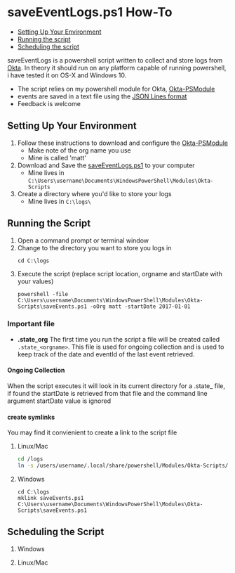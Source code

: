 # saveEventLogs.ps1 How-To

- [Setting Up Your Environment](#setting-up-your-environment)
- [Running the script](#running-the-script)
- [Scheduling the script](#scheduling-the-script)

saveEventLogs is a powershell script written to collect and store logs from [Okta](https://www.okta.com/).  In theory it should run on any platform capable of running powershell, i have tested it on OS-X and Windows 10.

- The script relies on my powershell module for Okta, [Okta-PSModule](https://github.com/mbegan/Okta-PSModule)
- events are saved in a text file using the [JSON Lines format](http://jsonlines.org/)
- Feedback is welcome

## Setting Up Your Environment

1. Follow these instructions to download and configure the [Okta-PSModule](https://github.com/mbegan/Okta-PSModule/blob/master/README.md)
    - Make note of the org name you use
    - Mine is called 'matt'
2. Download and Save the [saveEventLogs.ps1](https://github.com/mbegan/Okta-Scripts/blob/master/saveEventLogs.ps1) to your computer
    - Mine lives in `C:\Users\username\Documents\WindowsPowerShell\Modules\Okta-Scripts`
3. Create a directory where you'd like to store your logs
    - Mine lives in `C:\logs\`

## Running the Script

1. Open a command prompt or terminal window
2. Change to the directory you want to store you logs in
    ```
    cd C:\logs
    ```
3. Execute the script (replace script location, orgname and startDate with your values)
    ```
    powershell -file C:\Users\username\Documents\WindowsPowerShell\Modules\Okta-Scripts\saveEvents.ps1 -oOrg matt -startDate 2017-01-01
    ```

### Important file
* **.state_org** The first time you run the script a file will be created called `.state_<orgname>`.  This file is used for ongoing collection and is used to keep track of the date and eventId of the last event retrieved.

#### Ongoing Collection
When the script executes it will look in its current directory for a .state_<orgname> file, if found the startDate is retrieved from that file and the command line argument startDate value is ignored

#### create symlinks
You may find it convienient to create a link to the script file

1. Linux/Mac
    ```bash
    cd /logs
    ln -s /users/username/.local/share/powershell/Modules/Okta-Scripts/saveEvents.ps1 .
    ```
2. Windows
    ```
    cd C:\logs
    mklink saveEvents.ps1 C:\Users\username\Documents\WindowsPowerShell\Modules\Okta-Scripts\saveEvents.ps1
    ```
    
## Scheduling the Script

1. Windows

2. Linux/Mac
